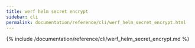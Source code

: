 ```yaml
---
title: werf helm secret encrypt
sidebar: cli
permalink: documentation/reference/cli/werf_helm_secret_encrypt.html
---
```


{% include /documentation/reference/cli/werf_helm_secret_encrypt.md %}
